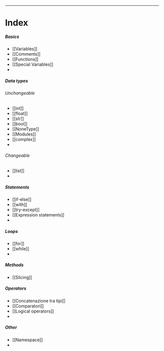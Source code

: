 ***
# Index
##### Basics
- [[Variables]]
- [[Comments]]
- [[Functions]]
- [[Special Variables]]
- 

##### Data types
###### Unchangeable
- [[int]]
- [[float]]
- [[str]]
- [[bool]]
- [[NoneType]]
- [[Modules]]
- [[complex]]
- 
###### Changeable
- [[list]]
- 

##### Statements
- [[if-else]]
- [[with]]
- [[try-except]]
- [[Expression statements]]
- 

##### Loops
- [[for]]
- [[while]]
- 

##### Methods
- [[Slicing]]

##### Operators
- [[Concatenazione tra tipi]]
- [[Comparatori]]
- [[Logical operators]]
- 

##### Other
- [[Namespace]]
- 